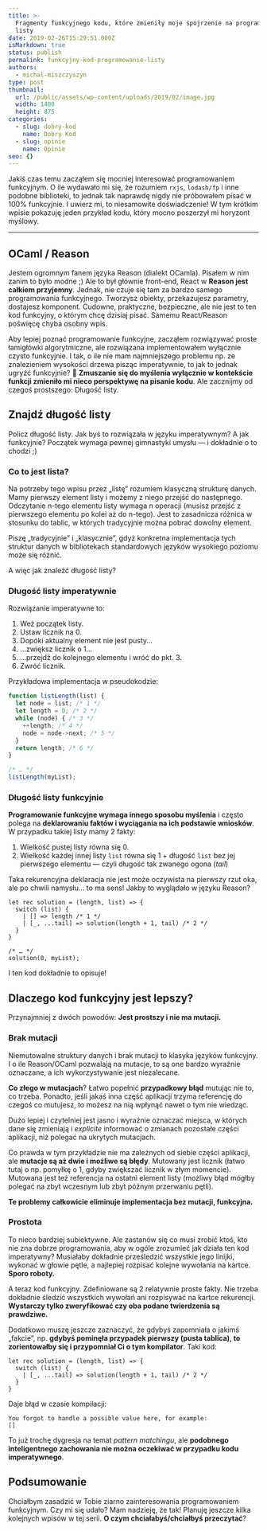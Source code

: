 ```yaml
---
title: >-
  Fragmenty funkcyjnego kodu, które zmieniły moje spojrzenie na programowanie —
  listy
date: 2019-02-26T15:29:51.000Z
isMarkdown: true
status: publish
permalink: funkcyjny-kod-programowanie-listy
authors:
  - michal-miszczyszyn
type: post
thumbnail:
  url: /public/assets/wp-content/uploads/2019/02/image.jpg
  width: 1400
  height: 875
categories:
  - slug: dobry-kod
    name: Dobry Kod
  - slug: opinie
    name: Opinie
seo: {}
---
```


Jakiś czas temu zacząłem się mocniej interesować programowaniem funkcyjnym. O ile wydawało mi się, że rozumiem `rxjs`, `lodash/fp` i inne podobne biblioteki, to jednak tak naprawdę nigdy nie próbowałem pisać w 100% funkcyjnie. I uwierz mi, to niesamowite doświadczenie! W tym krótkim wpisie pokazuję jeden przykład kodu, który mocno poszerzył mi horyzont myślowy.

---

## OCaml / Reason

Jestem ogromnym fanem języka Reason (dialekt OCamla). Pisałem w nim zanim to było modne ;) Ale to był głównie front-end, React w **Reason jest całkiem przyjemny**. Jednak, nie czuje się tam za bardzo samego programowania funkcyjnego. Tworzysz obiekty, przekazujesz parametry, dostajesz komponent. Cudowne, praktyczne, bezpieczne, ale nie jest to ten kod funkcyjny, o którym chcę dzisiaj pisać. Samemu React/Reason poświęcę chyba osobny wpis.

Aby lepiej poznać programowanie funkcyjne, zacząłem rozwiązywać proste łamigłówki algorytmiczne, ale rozwiązana implementowałem wyłącznie czysto funkcyjnie. I tak, o ile nie mam najmniejszego problemu np. ze znalezieniem wysokości drzewa pisząc imperatywnie, to jak to jednak ugryźć funkcyjnie? 🤔 **Zmuszanie się do myślenia wyłącznie w kontekście funkcji zmieniło mi nieco perspektywę na pisanie kodu**. Ale zacznijmy od czegoś prostszego: Długość listy.

## Znajdź długość listy

Policz długość listy. Jak byś to rozwiązała w języku imperatywnym? A jak funkcyjnie? Początek wymaga pewnej gimnastyki umysłu — i dokładnie o to chodzi ;)

### Co to jest lista?

Na potrzeby tego wpisu przez „listę” rozumiem klasyczną strukturę danych. Mamy pierwszy element listy i możemy z niego przejść do następnego. Odczytanie n-tego elementu listy wymaga n operacji (musisz przejść z pierwszego elementu po kolei aż do n-tego). Jest to zasadnicza różnica w stosunku do tablic, w których tradycyjnie można pobrać dowolny element.

Piszę „tradycyjnie” i „klasycznie”, gdyż konkretna implementacja tych struktur danych w bibliotekach standardowych języków wysokiego poziomu może się różnić.

A więc jak znaleźć długość listy?

### Długość listy imperatywnie

Rozwiązanie imperatywne to:

1. Weź początek listy.
2. Ustaw licznik na 0.
3. Dopóki aktualny element nie jest pusty…
4. …zwiększ licznik o 1…
5. …przejdź do kolejnego elementu i wróć do pkt. 3.
6. Zwróć licznik.

Przykładowa implementacja w pseudokodzie:

```javascript
function listLength(list) {
  let node = list; /* 1 */
  let length = 0; /* 2 */
  while (node) { /* 3 */
    ++length; /* 4 */
    node = node->next; /* 5 */
  }
  return length; /* 6 */
}

/* … */
listLength(myList);
```

### Długość listy funkcyjnie

**Programowanie funkcyjne wymaga innego sposobu myślenia** i często polega na **deklarowaniu faktów i wyciągania na ich podstawie wniosków**. W przypadku takiej listy mamy 2 fakty:

1. Wielkość pustej listy równa się 0.
2. Wielkość każdej innej listy `list` równa się 1 + długość `list` bez jej pierwszego elementu — czyli długość tak zwanego ogona (_tail_)

Taka rekurencyjna deklaracja nie jest może oczywista na pierwszy rzut oka, ale po chwili namysłu… to ma sens! Jakby to wyglądało w języku Reason?

```reason
let rec solution = (length, list) => {
  switch (list) {
    | [] => length /* 1 */
    | [_, ...tail] => solution(length + 1, tail) /* 2 */
  }
}

/* … */
solution(0, myList);
```

I ten kod dokładnie to opisuje!

## Dlaczego kod funkcyjny jest lepszy?

Przynajmniej z dwóch powodów: **Jest prostszy i nie ma mutacji.**

### Brak mutacji

Niemutowalne struktury danych i brak mutacji to klasyka języków funkcyjny. I o ile Reason/OCaml pozwalają na mutacje, to są one bardzo wyraźnie oznaczane, a ich wykorzystywanie jest niezalecane.

**Co złego w mutacjach**? Łatwo popełnić **przypadkowy błąd** mutując nie to, co trzeba. Ponadto, jeśli jakaś inna część aplikacji trzyma referencję do czegoś co mutujesz, to możesz na nią wpłynąć nawet o tym nie wiedząc.

Dużo lepiej i czytelniej jest jasno i wyraźnie oznaczać miejsca, w których dane się zmieniają i _explicite_ informować o zmianach pozostałe części aplikacji, niż polegać na ukrytych mutacjach.

Co prawda w tym przykładzie nie ma zależnych od siebie części aplikacji, ale **mutacje są aż dwie i możliwe są błędy**. Mutowany jest licznik (łatwo tutaj o np. pomyłkę o 1, gdyby zwiększać licznik w złym momencie). Mutowana jest też referencja na ostatni element listy (możliwy błąd mógłby polegać na zbyt wczesnym lub zbyt późnym przerwaniu pętli).

**Te problemy całkowicie eliminuje implementacja bez mutacji, funkcyjna.**

### Prostota

To nieco bardziej subiektywne. Ale zastanów się co musi zrobić ktoś, kto nie zna dobrze programowania, aby w ogóle zrozumieć jak działa ten kod imperatywny? Musiałaby dokładnie prześledzić wszystkie jego linijki, wykonać w głowie pętle, a najlepiej rozpisać kolejne wywołania na kartce. **Sporo roboty.**

A teraz kod funkcyjny. Zdefiniowane są 2 relatywnie proste fakty. Nie trzeba dokładnie śledzić wszystkich wywołań ani rozpisywać na kartce rekurencji. **Wystarczy tylko zweryfikować czy oba podane twierdzenia są prawdziwe.**

Dodatkowo muszę jeszcze zaznaczyć, że gdybyś zapomniała o jakimś „fakcie”, np. **gdybyś pominęła przypadek pierwszy (pusta tablica), to zorientowałby się i przypomniał Ci o tym kompilator**. Taki kod:

```reason
let rec solution = (length, list) => {
  switch (list) {
    | [_, ...tail] => solution(length + 1, tail) /* 2 */
  }
}
```

Daje błąd w czasie kompilacji:

```
You forgot to handle a possible value here, for example:
[]
```

To już trochę dygresja na temat _pattern matchingu_, ale **podobnego inteligentnego zachowania nie można oczekiwać w przypadku kodu imperatywnego**.

## Podsumowanie

Chciałbym zasadzić w Tobie ziarno zainteresowania programowaniem funkcyjnym. Czy mi się udało? Mam nadzieję, że tak! Planuję jeszcze kilka kolejnych wpisów w tej serii. **O czym chciałabyś/chciałbyś przeczytać**?
